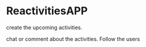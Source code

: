 # ReactivitiesAPP

create the upcoming activities.

chat or comment about the activities. Follow the users 
